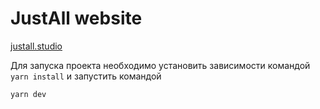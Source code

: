 # JustAll website
[justall.studio](https://justall.studio)

Для запуска проекта необходимо установить зависимости командой `yarn install` и запустить командой
```bash
yarn dev
```
